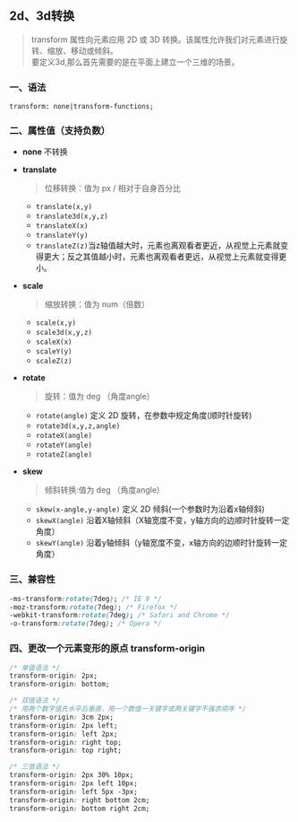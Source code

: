 ## 2d、3d转换
> transform 属性向元素应用 2D 或 3D 转换。该属性允许我们对元素进行旋转、缩放、移动或倾斜。<br>
> 要定义3d,那么首先需要的是在平面上建立一个三维的场景。

### 一、语法
```
transform: none|transform-functions;
```
### 二、属性值（支持负数）
- **none**  不转换
- **translate**  
  > 位移转换：值为 px / 相对于自身百分比

    - `translate(x,y)`  
    - `translate3d(x,y,z)`
    - `translateX(x)`
    - `translateY(y)`
    - `translateZ(z)`当z轴值越大时，元素也离观看者更近，从视觉上元素就变得更大；反之其值越小时，元素也离观看者更远，从视觉上元素就变得更小。
- **scale**
  > 缩放转换：值为 num（倍数）

    - `scale(x,y)`  
    - `scale3d(x,y,z)`
    - `scaleX(x)`
    - `scaleY(y)`
    - `scaleZ(z)`
- **rotate**
  > 旋转：值为 deg （角度angle）

    - `rotate(angle)`  定义 2D 旋转，在参数中规定角度(顺时针旋转)
    - `rotate3d(x,y,z,angle)`
    - `rotateX(angle)`
    - `rotateY(angle)`
    - `rotateZ(angle)`

- **skew**
    > 倾斜转换:值为 deg （角度angle）

    - `skew(x-angle,y-angle)`  定义 2D 倾斜(一个参数时为沿着x轴倾斜)
    - `skewX(angle)`  沿着X轴倾斜（X轴宽度不变，y轴方向的边顺时针旋转一定角度）
    - `skewY(angle)`  沿着y轴倾斜（y轴宽度不变，x轴方向的边顺时针旋转一定角度）

### 三、兼容性
```css
-ms-transform:rotate(7deg); /* IE 9 */
-moz-transform:rotate(7deg); /* Firefox */
-webkit-transform:rotate(7deg); /* Safari and Chrome */
-o-transform:rotate(7deg); /* Opera */
```

### 四、更改一个元素变形的原点 transform-origin
```CSS
/* 单值语法 */
transform-origin: 2px;
transform-origin: bottom;

/* 双值语法 */
/* 用两个数字值先水平后垂直，用一个数值一关键字或两关键字不强求顺序 */
transform-origin: 3cm 2px;  
transform-origin: 2px left;  
transform-origin: left 2px;  
transform-origin: right top;
transform-origin: top right;

/* 三值语法 */
transform-origin: 2px 30% 10px;     
transform-origin: 2px left 10px;    
transform-origin: left 5px -3px;    
transform-origin: right bottom 2cm;
transform-origin: bottom right 2cm;
```
